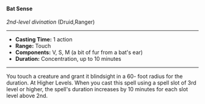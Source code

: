 #### Bat Sense
*2nd-level divination* (Druid,Ranger)
___
- **Casting Time:** 1 action
- **Range:** Touch
- **Components:** V, S, M (a bit of fur from a bat's ear)
- **Duration:** Concentration, up to 10 minutes
---
You touch a creature and grant it blindsight in a 60-
foot radius for the duration.
At Higher Levels. When you cast this spell using
a spell slot of 3rd level or higher, the spell's duration
increases by 10 minutes for each slot level above 2nd. 
